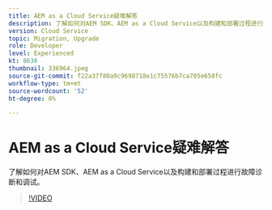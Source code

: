 ```yaml
---
title: AEM as a Cloud Service疑难解答
description: 了解如何对AEM SDK、AEM as a Cloud Service以及构建和部署过程进行故障诊断和调试。
version: Cloud Service
topic: Migration, Upgrade
role: Developer
level: Experienced
kt: 8636
thumbnail: 336964.jpeg
source-git-commit: f22a37f80a9c9698718e1c75576b7ca705e658fc
workflow-type: tm+mt
source-wordcount: '52'
ht-degree: 0%

---
```



# AEM as a Cloud Service疑难解答

了解如何对AEM SDK、AEM as a Cloud Service以及构建和部署过程进行故障诊断和调试。

>[!VIDEO](https://video.tv.adobe.com/v/336964/?quality=12&learn=on)
